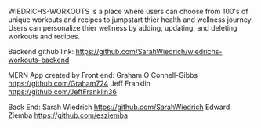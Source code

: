 WIEDRICHS-WORKOUTS is a place where users can choose from 100's of unique workouts and recipes to jumpstart thier health and wellness journey. Users can personalize thier wellness by adding, updating, and deleting workouts and recipes.

Backend github link: https://github.com/SarahWiedrich/wiedrichs-workouts-backend

MERN App created by 
Front end:
Graham O'Connell-Gibbs https://github.com/Graham724
Jeff Franklin https://github.com/JeffFranklin36

Back End:
Sarah Wiedrich https://github.com/SarahWiedrich
Edward Ziemba https://github.com/esziemba
